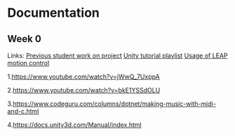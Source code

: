 # Documentation
## Week 0
Links:
[Previous student work on project](https://drive.google.com/drive/folders/1G3yX97uWJPtvhVz62lgR_tYzSzVu4q5q?usp=sharing)
[Unity tutorial playlist](https://www.youtube.com/watch?v=_V3fd1Pwd_4&list=PLsAzinEPgS3QmNnEQ-uzNmQs6W9f14OXJ)
[Usage of LEAP motion control](https://www.youtube.com/watch?v=8KeZxfPh8TE)

1.https://www.youtube.com/watch?v=jWwQ_7UxppA

2.https://www.youtube.com/watch?v=bkE1YSSdOLU

3.https://www.codeguru.com/columns/dotnet/making-music-with-midi-and-c.html

4.https://docs.unity3d.com/Manual/index.html

<!--stackedit_data:
eyJoaXN0b3J5IjpbNzc1MjA2NzE1LDI5MjYxNzgxNywxODQyMD
U4MzE3LDE0MzA3MzA3MThdfQ==
-->